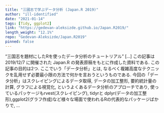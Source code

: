```yaml
---
title: "三國志で学ぶデータ分析 (Japan.R 2019)"
author: "ill-identified"
date: "2021-01-14"
tags: [Tidy, ggplot2]
link: "https://gedevan-aleksizde.github.io/Japan.R2019/"
length_weight: "12.1%"
repo: "Gedevan-Aleksizde/Japan.R2019"
pinned: false
---
```


“三国志を題材にしたRを使ったデータ分析のチュートリアル” [...] この記事は 2019/12/7 に開催された Japan.R の発表原稿をもとに作成した資料である. この記事の目的は2つ. ここでいう「データ分析」とは, なるべく複雑高度なテクニックを乱用せず必要最小限の方法で何かを言おうというものである. 今回の「データ分析」はスクレイピングによるデータ取得, データの加工整形, 要約統計量の計算, グラフによる視覚化, というよくあるデータ分析のアプローチであり, 使っているパッケージもrvest(スクレイピング), tidyrと dplyr(データの加工整形),ggplot2(グラフ作成)など様々な場面で使われるRの代表的なパッケージばかりで, ...
